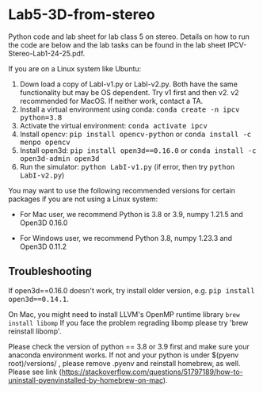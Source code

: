 # Lab5-3D-from-stereo
Python code and lab sheet for lab class 5 on stereo. Details on how to run the code are below and the lab tasks can be found in the lab sheet IPCV-Stereo-Lab1-24-25.pdf.

If you are on a Linux system like Ubuntu:

<ol>
  <li> Down load a copy of LabI-v1.py or LabI-v2.py. Both have the same functionality but may be OS dependent. Try v1 first and then v2. v2 recommended for MacOS. If neither work, contact a TA.

  <li> Install a virtual environment using conda: <tt> conda create -n ipcv python=3.8</tt>

  <li> Activate the virtual environment: <tt> conda activate ipcv</tt>

  <li> Install opencv: <tt> pip install opencv-python</tt> or <tt> conda install -c menpo opencv </tt>

  <li> Install open3d: <tt> pip install open3d==0.16.0</tt> or <tt> conda install -c open3d-admin open3d</tt>

  <li> Run the simulator: <tt> python LabI-v1.py</tt> (if error, then try <tt> python LabI-v2.py</tt>)
  </ol>

You may want to use the following recommended versions for certain packages if you are not using a Linux system:

- For Mac user, we recommend Python is 3.8 or 3.9, numpy 1.21.5 and Open3D 0.16.0

- For Windows user, we recommend Python 3.8, numpy 1.23.3 and Open3D 0.11.2


## Troubleshooting

If open3d==0.16.0 doesn't work, try install older version, e.g. <tt>pip install open3d==0.14.1</tt>.

On Mac, you might need to install LLVM's OpenMP runtime library `brew install libomp`
If you face the problem regrading libomp please try 'brew reinstall libomp'.

Please check the version of python == 3.8 or 3.9 first and make sure your anaconda environment works. If not and your python is under $(pyenv root)/versions/ , please remove .pyenv and reinstall homebrew, as well. Please see link (https://stackoverflow.com/questions/51797189/how-to-uninstall-pyenvinstalled-by-homebrew-on-mac).

